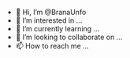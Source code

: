 - 👋 Hi, I’m @BranaUnfo
- 👀 I’m interested in ...
- 🌱 I’m currently learning ...
- 💞️ I’m looking to collaborate on ...
- 📫 How to reach me ...

<!---
BranaUnfo/BranaUnfo is a ✨ special ✨ repository because its `README.md` (this file) appears on your GitHub profile.
You can click the Preview link to take a look at your changes.
--->
